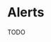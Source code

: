 # Alerts

TODO

<!--
Your account is temporarily restricted
We've restricted your account until July 27, 2023 7:19 PM PDT because we detected the use of software that automates activity. To protect our members' privacy and help foster authentic interactions on LinkedIn, our User Agreement prohibits the use of these tools.

Please review any tools you're using to access LinkedIn and remove any automated software. If you'd like to provide us with more details about your account so we can further assist you, contact us.

Back to sign in
-->
